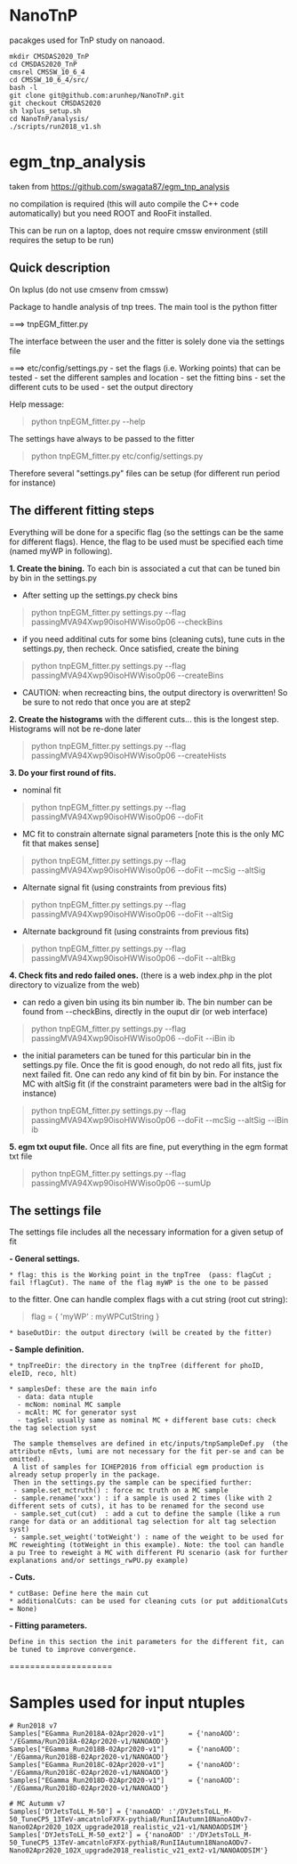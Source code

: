 # NanoTnP
pacakges used for TnP study on nanoaod.

```
mkdir CMSDAS2020_TnP
cd CMSDAS2020_TnP
cmsrel CMSSW_10_6_4
cd CMSSW_10_6_4/src/
bash -l
git clone git@github.com:arunhep/NanoTnP.git
git checkout CMSDAS2020
sh lxplus_setup.sh
cd NanoTnP/analysis/
./scripts/run2018_v1.sh
```
# egm_tnp_analysis

taken from https://github.com/swagata87/egm_tnp_analysis

no compilation is required (this will auto compile the C++ code automatically) but you need ROOT and RooFit installed.

This can be run on a laptop, does not require cmssw environment (still requires the setup to be run)

## Quick description

On lxplus (do not use cmsenv from cmssw)

Package to handle analysis of tnp trees. The main tool is the python fitter

   ===> tnpEGM_fitter.py

The interface between the user and the fitter is solely done via the settings file

   ===> etc/config/settings.py
   	- set the flags (i.e. Working points) that can be tested
   	- set the different samples and location
	- set the fitting bins
	- set the different cuts to be used
	- set the output directory

Help message:
>    python tnpEGM_fitter.py --help 

The settings have always to be passed to the fitter
>    python tnpEGM_fitter.py etc/config/settings.py 

Therefore several "settings.py" files  can be setup (for different run period for instance)


## The different fitting steps
Everything will be done for a specific flag (so the settings can be the same for different flags). Hence, the flag to be used must be specified each time (named myWP in following).

**1. Create the bining.** To each bin is associated a cut that can be tuned bin by bin in the settings.py
   * After setting up the settings.py check bins 

>   python tnpEGM_fitter.py settings.py  --flag passingMVA94Xwp90isoHWWiso0p06 --checkBins
   
   * if  you need additinal cuts for some bins (cleaning cuts), tune cuts in the settings.py, then recheck. 
     Once satisfied, create the bining

>   python tnpEGM_fitter.py settings.py  --flag passingMVA94Xwp90isoHWWiso0p06 --createBins

   * CAUTION: when recreacting bins, the output directory is overwritten! So be sure to not redo that once you are at step2

**2. Create the histograms** with the different cuts... this is the longest step. Histograms will not be re-done later
   
>   python tnpEGM_fitter.py settings.py --flag passingMVA94Xwp90isoHWWiso0p06 --createHists

**3. Do your first round of fits.**
   * nominal fit
   
>   python tnpEGM_fitter.py settings.py --flag passingMVA94Xwp90isoHWWiso0p06 --doFit
   
   * MC fit to constrain alternate signal parameters [note this is the only MC fit that makes sense]
   
>   python tnpEGM_fitter.py settings.py --flag passingMVA94Xwp90isoHWWiso0p06 --doFit --mcSig --altSig

   * Alternate signal fit (using constraints from previous fits)
   
>   python tnpEGM_fitter.py settings.py --flag passingMVA94Xwp90isoHWWiso0p06 --doFit  --altSig

   * Alternate background fit (using constraints from previous fits)
   
>   python tnpEGM_fitter.py settings.py --flag passingMVA94Xwp90isoHWWiso0p06 --doFit  --altBkg

**4. Check fits and redo failed ones.** (there is a web index.php in the plot directory to vizualize from the web)
   * can redo a given bin using its bin number ib. 
     The bin number can be found from --checkBins, directly in the ouput dir (or web interface)

>   python tnpEGM_fitter.py settings.py --flag passingMVA94Xwp90isoHWWiso0p06 --doFit --iBin ib
   
   * the initial parameters can be tuned for this particular bin in the settings.py file. 
      Once the fit is good enough, do not redo all fits, just fix next failed fit.
      One can redo any kind of fit bin by bin. For instance the MC with altSig fit (if the constraint parameters were bad in the altSig for instance)

>   python tnpEGM_fitter.py settings.py --flag passingMVA94Xwp90isoHWWiso0p06 --doFit --mcSig --altSig --iBin ib

**5. egm txt ouput file.** Once all fits are fine, put everything in the egm format txt file

>   python tnpEGM_fitter.py settings.py  --flag passingMVA94Xwp90isoHWWiso0p06 --sumUp
   

## The settings file

The settings file includes all the necessary information for a given setup of fit

**- General settings.**

    * flag: this is the Working point in the tnpTree  (pass: flagCut ; fail !flagCut). The name of the flag myWP is the one to be passed
to the fitter. One can handle complex flags with a cut string (root cut string):
> flag = { 'myWP' : myWPCutString } 

    * baseOutDir: the output directory (will be created by the fitter)

**- Sample definition.**

    * tnpTreeDir: the directory in the tnpTree (different for phoID, eleID, reco, hlt)

    * samplesDef: these are the main info
      - data: data ntuple
      - mcNom: nominal MC sample
      - mcAlt: MC for generator syst
      - tagSel: usually same as nominal MC + different base cuts: check the tag selection syst

     The sample themselves are defined in etc/inputs/tnpSampleDef.py  (the attribute nEvts, lumi are not necessary for the fit per-se and can be omitted). 
     A list of samples for ICHEP2016 from official egm production is already setup properly in the package. 
     Then in the settings.py the sample can be specified further:
     - sample.set_mctruth() : force mc truth on a MC sample
     - sample.rename('xxx') : if a sample is used 2 times (like with 2 different sets of cuts), it has to be renamed for the second use
     - sample.set_cut(cut)  : add a cut to define the sample (like a run range for data or an additional tag selection for alt tag selection syst)
     - sample.set_weight('totWeight') : name of the weight to be used for MC reweighting (totWeight in this example). Note: the tool can handle a pu Tree to reweight a MC with different PU scenario (ask for further explanations and/or settings_rwPU.py example)
 

**- Cuts.**

    * cutBase: Define here the main cut
    * additionalCuts: can be used for cleaning cuts (or put additionalCuts = None)

**- Fitting parameters.**
    
    Define in this section the init parameters for the different fit, can be tuned to improve convergence.

====================

# Samples used for input ntuples
```
# Run2018 v7
Samples["EGamma_Run2018A-02Apr2020-v1"]      = {'nanoAOD': '/EGamma/Run2018A-02Apr2020-v1/NANOAOD'}
Samples["EGamma_Run2018B-02Apr2020-v1"]      = {'nanoAOD': '/EGamma/Run2018B-02Apr2020-v1/NANOAOD'}
Samples["EGamma_Run2018C-02Apr2020-v1"]      = {'nanoAOD': '/EGamma/Run2018C-02Apr2020-v1/NANOAOD'}
Samples["EGamma_Run2018D-02Apr2020-v1"]      = {'nanoAOD': '/EGamma/Run2018D-02Apr2020-v1/NANOAOD'}

# MC Autumm v7
Samples['DYJetsToLL_M-50'] = {'nanoAOD' :'/DYJetsToLL_M-50_TuneCP5_13TeV-amcatnloFXFX-pythia8/RunIIAutumn18NanoAODv7-Nano02Apr2020_102X_upgrade2018_realistic_v21-v1/NANOAODSIM'}
Samples['DYJetsToLL_M-50_ext2'] = {'nanoAOD' :'/DYJetsToLL_M-50_TuneCP5_13TeV-amcatnloFXFX-pythia8/RunIIAutumn18NanoAODv7-Nano02Apr2020_102X_upgrade2018_realistic_v21_ext2-v1/NANOAODSIM'}

```
